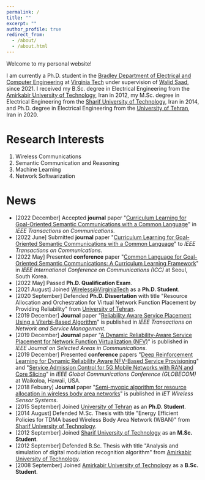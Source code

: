 ```yaml
---
permalink: /
title: ""
excerpt: ""
author_profile: true
redirect_from: 
  - /about/
  - /about.html
---  
```

Welcome to my personal website!

I am currently a Ph.D. student in the [Bradley Department of Electrical and Computer Engineering](https://ece.vt.edu) at [Virginia Tech](https://vt.edu) under supervision of [Walid Saad](https://www.netsciwis.com/), since 2021. I received my B.Sc. degree in Electrical Engineering from the [Amirkabir University of Technology](https://aut.ac.ir/en), Iran in 2012, my M.Sc. degree in Electrical Engineering from the [Sharif University of Technology](https://en.sharif.edu/), Iran in 2014, and Ph.D. degree in Electrical Engineering from the [University of Tehran](https://ut.ac.ir/en), Iran in 2020.


Research Interests
======
1. Wireless Communications
2. Semantic Communication and Reasoning
3. Machine Learning
4. Network Softwarization

News
======
* [2022 December] Accepted **journal** paper "[Curriculum Learning for Goal-Oriented Semantic Communications with a Common Language](https://arxiv.org/abs/2111.08051)" in *IEEE Transactions on Communications*.
* [2022 June] Submitted **journal** paper "[Curriculum Learning for Goal-Oriented Semantic Communications with a Common Language](https://arxiv.org/abs/2111.08051)" to *IEEE Transactions on Communications*.
* [2022 May] Presented **conference** paper "[Common Language for Goal-Oriented Semantic Communications: A Curriculum Learning Framework](https://ieeexplore.ieee.org/document/9838724)" in *IEEE International Conference on Communications (ICC)* at Seoul, South Korea.
* [2022 May] Passed **Ph.D. Qualification Exam**.
* [2021 August] Joined [Wireless@VirginiaTech](https://wireless.vt.edu) as a **Ph.D. Student**.
* [2020 September] Defended **Ph.D. Dissertation** with title "Resource Allocation and Orchestration for Virtual
Network Function Placement by Providing Reliability" from [University of Tehran](https://ut.ac.ir/en).
* [2019 December] **Journal** paper "[Reliability Aware Service Placement Using a Viterbi-Based Algorithm](https://ieeexplore.ieee.org/abstract/document/8933111)" is published in *IEEE Transactions on Network and Service Management*.
* [2019 December] **Journal** paper "[A Dynamic Reliability-Aware Service Placement for Network Function Virtualization (NFV)](https://ieeexplore.ieee.org/abstract/document/8932394)" is published in *IEEE Journal on Selected Areas in Communications*.
* [2019 December] Presented **conference** papers "[Deep Reinforcement Learning for Dynamic Reliability Aware NFV-Based Service Provisioning](https://ieeexplore.ieee.org/abstract/document/9013214)" and "[Service Admission Control for 5G Mobile Networks with RAN and Core Slicing](https://ieeexplore.ieee.org/abstract/document/9013617)" in *IEEE Global Communications Conference (GLOBECOM)* at Waikoloa, Hawaii, USA.
* [2018 Febuary] **Journal** paper "[Semi-myopic algorithm for resource allocation in wireless body area networks](https://ietresearch.onlinelibrary.wiley.com/doi/full/10.1049/iet-wss.2017.0063)" is published in *IET Wireless Sensor Systems*.
* [2015 September] Joined [University of Tehran](https://ut.ac.ir/en) as an **Ph.D. Student**.
* [2014 August] Defended M.Sc. Thesis with title "Energy Efficient Policies for TDMA based Wireless Body Area Network (WBAN)" from [Sharif University of Technology](https://en.sharif.edu/).
* [2012 September] Joined [Sharif University of Technology](https://en.sharif.edu/) as an **M.Sc. Student**.
* [2012 September] Defended B.Sc. Thesis with title "Analysis and simulation of digital modulation recognition algorithm" from [Amirkabir University of Technology](https://aut.ac.ir/en).
* [2008 September] Joined [Amirkabir University of Technology](https://aut.ac.ir/en) as a **B.Sc. Student**.
